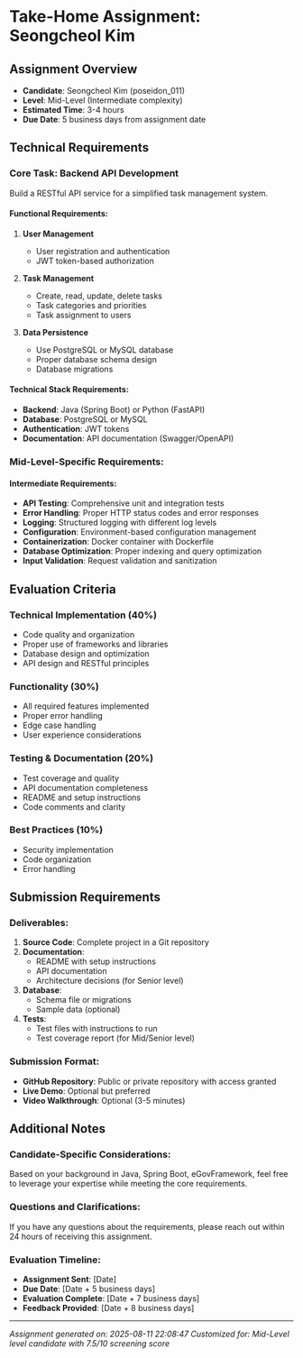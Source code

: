 # Take-Home Assignment: Seongcheol Kim

## Assignment Overview
- **Candidate**: Seongcheol Kim (poseidon_011)
- **Level**: Mid-Level (Intermediate complexity)
- **Estimated Time**: 3-4 hours
- **Due Date**: 5 business days from assignment date

## Technical Requirements

### Core Task: Backend API Development
Build a RESTful API service for a simplified task management system.

#### Functional Requirements:
1. **User Management**
   - User registration and authentication
   - JWT token-based authorization

2. **Task Management**
   - Create, read, update, delete tasks
   - Task categories and priorities
   - Task assignment to users

3. **Data Persistence**
   - Use PostgreSQL or MySQL database
   - Proper database schema design
   - Database migrations

#### Technical Stack Requirements:
- **Backend**: Java (Spring Boot) or Python (FastAPI)
- **Database**: PostgreSQL or MySQL
- **Authentication**: JWT tokens
- **Documentation**: API documentation (Swagger/OpenAPI)

### Mid-Level-Specific Requirements:

#### Intermediate Requirements:
- **API Testing**: Comprehensive unit and integration tests
- **Error Handling**: Proper HTTP status codes and error responses
- **Logging**: Structured logging with different log levels
- **Configuration**: Environment-based configuration management
- **Containerization**: Docker container with Dockerfile
- **Database Optimization**: Proper indexing and query optimization
- **Input Validation**: Request validation and sanitization

## Evaluation Criteria

### Technical Implementation (40%)
- Code quality and organization
- Proper use of frameworks and libraries
- Database design and optimization
- API design and RESTful principles

### Functionality (30%)
- All required features implemented
- Proper error handling
- Edge case handling
- User experience considerations

### Testing & Documentation (20%)
- Test coverage and quality
- API documentation completeness
- README and setup instructions
- Code comments and clarity

### Best Practices (10%)
- Security implementation
- Code organization
- Error handling

## Submission Requirements

### Deliverables:
1. **Source Code**: Complete project in a Git repository
2. **Documentation**: 
   - README with setup instructions
   - API documentation
   - Architecture decisions (for Senior level)
3. **Database**: 
   - Schema file or migrations
   - Sample data (optional)
4. **Tests**: 
   - Test files with instructions to run
   - Test coverage report (for Mid/Senior level)

### Submission Format:
- **GitHub Repository**: Public or private repository with access granted
- **Live Demo**: Optional but preferred
- **Video Walkthrough**: Optional (3-5 minutes)

## Additional Notes

### Candidate-Specific Considerations:
Based on your background in Java, Spring Boot, eGovFramework, feel free to leverage your expertise while meeting the core requirements.

### Questions and Clarifications:
If you have any questions about the requirements, please reach out within 24 hours of receiving this assignment.

### Evaluation Timeline:
- **Assignment Sent**: [Date]
- **Due Date**: [Date + 5 business days]
- **Evaluation Complete**: [Date + 7 business days]
- **Feedback Provided**: [Date + 8 business days]

---
*Assignment generated on: 2025-08-11 22:08:47*
*Customized for: Mid-Level level candidate with 7.5/10 screening score*

